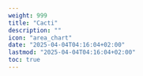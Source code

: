 ```yaml
---
weight: 999
title: "Cacti"
description: ""
icon: "area_chart"
date: "2025-04-04T04:16:04+02:00"
lastmod: "2025-04-04T04:16:04+02:00"
toc: true
---
```

